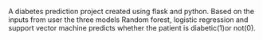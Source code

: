 A diabetes prediction project created using flask and python. Based on the inputs from user the three models Random forest, logistic regression and support vector machine predicts whether the patient is diabetic(1)or not(0).
